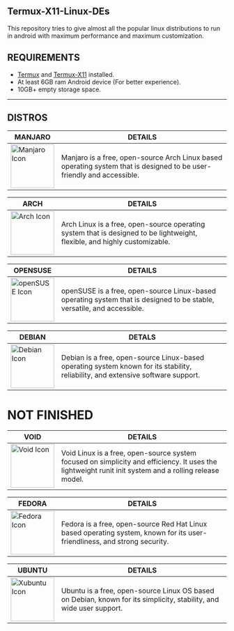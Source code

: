 ## Termux-X11-Linux-DEs
This repository tries to give almost all the popular linux distributions to run in android with maximum performance and maximum customization.

## REQUIREMENTS
* [Termux](https://github.com/termux/termux-app/releases) and [Termux-X11](https://github.com/termux/termux-x11/releases/tag/nightly) installed.
* At least 6GB ram Android device (For better experience).
* 10GB+ empty storage space.
---
## DISTROS

| MANJARO | DETAILS |
|---------|---------|
| <a href="/manjaro/README.md"><img src="https://gitlab.manjaro.org/artwork/icon-themes/manjaro-icons/-/raw/master/green/128x128.png?ref_type=heads" alt="Manjaro Icon" width="100"></a> | Manjaro is a free, open-source Arch Linux based operating system that is designed to be user-friendly and accessible. |

| ARCH | DETAILS |
|------|---------|
| <a href="/arch/README.md"><img src="https://avatars.githubusercontent.com/u/4673648?s=200&v=4" alt="Arch Icon" width="100"></a> | Arch Linux is a free, open-source operating system that is designed to be lightweight, flexible, and highly customizable. |

| OPENSUSE | DETAILS |
|----------|---------|
| <a href="/opensuse/README.md"><img src="https://en.opensuse.org/images/c/cd/Button-colour.png" alt="openSUSE Icon" width="100"></a> | openSUSE is a free, open-source Linux-based operating system that is designed to be stable, versatile, and accessible. |

| DEBIAN | DETALS |
|--------|--------|
| <a href="/debian/README.md"><img src="https://www.debian.org/logos/openlogo-nd.svg" alt="Debian Icon" width="100"></a> | Debian is a free, open-source Linux-based operating system known for its stability, reliability, and extensive software support. |

# NOT FINISHED 

| VOID | DETAILS |
|------|---------|
| <a href="/void/README.md"><img src="https://voidlinux.org/assets/img/void_bg.png" alt="Void Icon" width="100"></a> | Void Linux is a free, open-source system focused on simplicity and efficiency. It uses the lightweight runit init system and a rolling release model.

| FEDORA | DETAILS |
|--------|---------|
| <a href="/fedora/README.md"><img src="https://gitlab.com/uploads/-/system/project/avatar/37860711/fedora-icon.png" alt="Fedora Icon" width="100"></a> | Fedora is a free, open-source Red Hat Linux based operating system, known for its user-friendliness, and strong security.

| UBUNTU | DETAILS |
|--------|---------|
| <a href="/ubuntu/README.md"><img src="https://avatars.githubusercontent.com/u/4604537?s=200&v=4" alt="Xubuntu Icon" width="100"></a> | Ubuntu is a free, open-source Linux OS based on Debian, known for its simplicity, stability, and wide user support.
